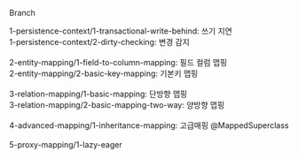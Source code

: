 Branch

1-persistence-context/1-transactional-write-behind: 쓰기 지연 </br>
1-persistence-context/2-dirty-checking: 변경 감지 </br>
</br>
2-entity-mapping/1-field-to-column-mapping: 필드 컬럼 맵핑 </br>
2-entity-mapping/2-basic-key-mapping: 기본키 맵핑 </br>
</br>
3-relation-mapping/1-basic-mapping: 단방향 맵핑 </br>
3-relation-mapping/2-basic-mapping-two-way: 양방향 맵핑 </br>
</br>
4-advanced-mapping/1-inheritance-mapping: 고급매핑 @MappedSuperclass </br>
</br>
5-proxy-mapping/1-lazy-eager </br>
